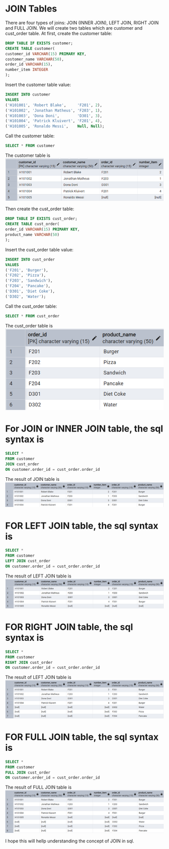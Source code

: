 # JOIN Tables

There are four types of joins: JOIN (INNER JOIN), LEFT JOIN, RIGHT JOIN and FULL JOIN. We will create two tables which are customer and cust_order table. At first, create the customer table:
```sql
DROP TABLE IF EXISTS customer;
CREATE TABLE customer(
customer_id VARCHAR(15) PRIMARY KEY,
costomer_name VARCHAR(50),
order_id VARCHAR(15),
number_item INTEGER
);
```
Insert the customer table value:
```sql
INSERT INTO customer
VALUES 
('H101001', 'Robert Blake',     'F201', 2),
('H101002', 'Jonathan Matheus', 'F203', 1),
('H101003', 'Dona Doni',        'D301', 3),
('H101004', 'Patrick Kluivert', 'F201', 4),
('H101005', 'Ronaldo Messi',    Null, Null);
```
Call the customer table:
```sql
SELECT * FROM customer
```

The customer table is
![JOIN](https://github.com/imdwipayana/PostgreSQL/blob/main/Practice/JOIN/image/customer_pict.png) 

Then create the cust_order table:
```sql
DROP TABLE IF EXISTS cust_order;
CREATE TABLE cust_order(
order_id VARCHAR(15) PRIMARY KEY,
product_name VARCHAR(50)
);
```
Insert the cust_order table value:
```sql
INSERT INTO cust_order
VALUES
('F201', 'Burger'),
('F202', 'Pizza'),
('F203', 'Sandwich'),
('F204', 'Pancake'),
('D301', 'Diet Coke'),
('D302', 'Water');
```
Call the cust_order table:
```sql
SELECT * FROM cust_order
```

The cust_order table is
![JOIN](https://github.com/imdwipayana/PostgreSQL/blob/main/Practice/JOIN/image/order_pict.png) 

# For JOIN or INNER JOIN table, the sql syntax is
```sql
SELECT *
FROM customer
JOIN cust_order
ON customer.order_id = cust_order.order_id
```
The result of JOIN table is
![JOIN](https://github.com/imdwipayana/PostgreSQL/blob/main/Practice/JOIN/image/join_sql.png) 

# FOR LEFT JOIN table, the sql syntax is
```sql
SELECT *
FROM customer
LEFT JOIN cust_order
ON customer.order_id = cust_order.order_id
```
The result of LEFT JOIN table is
![JOIN](https://github.com/imdwipayana/PostgreSQL/blob/main/Practice/JOIN/image/left_join_sql.png) 

# FOR RIGHT JOIN table, the sql syntax is
```sql
SELECT *
FROM customer
RIGHT JOIN cust_order
ON customer.order_id = cust_order.order_id
```
The result of LEFT JOIN table is
![JOIN](https://github.com/imdwipayana/PostgreSQL/blob/main/Practice/JOIN/image/right_join_sql.png) 

# FOR FULL JOIN table, the sql syntax is
```sql
SELECT *
FROM customer
FULL JOIN cust_order
ON customer.order_id = cust_order.order_id
```
The result of FULL JOIN table is
![JOIN](https://github.com/imdwipayana/PostgreSQL/blob/main/Practice/JOIN/image/full_join_sql.png) 

I hope this will hellp understanding the concept of JOIN in sql.

